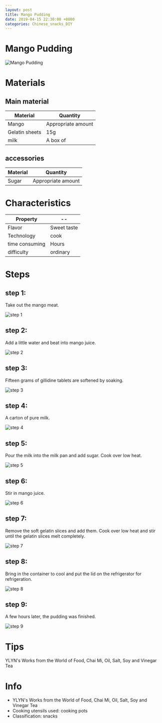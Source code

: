 ```yaml
---
layout: post
title: Mango Pudding
date: 2019-04-15 22:30:00 +0800
categories: Chinese_snacks_DIY
---
```


# Mango Pudding

![Mango Pudding]({{site.baseurl}}/img/406549/406549.jpg)

# Materials


## Main material

Material|Quantity
--|--
Mango|Appropriate amount
Gelatin sheets|15g
milk|A box of

## accessories

Material|Quantity
--|--
Sugar|Appropriate amount

# Characteristics

Property|--
--|--
Flavor|Sweet taste
Technology|cook
time consuming|Hours
difficulty|ordinary

# Steps

## step 1:

Take out the mango meat.

![step 1]({{site.baseurl}}/img/406549/1.jpg)

## step 2:

Add a little water and beat into mango juice.

![step 2]({{site.baseurl}}/img/406549/2.jpg)

## step 3:

Fifteen grams of gillidine tablets are softened by soaking.

![step 3]({{site.baseurl}}/img/406549/3.jpg)

## step 4:

A carton of pure milk.

![step 4]({{site.baseurl}}/img/406549/4.jpg)

## step 5:

Pour the milk into the milk pan and add sugar. Cook over low heat.

![step 5]({{site.baseurl}}/img/406549/5.jpg)

## step 6:

Stir in mango juice.

![step 6]({{site.baseurl}}/img/406549/6.jpg)

## step 7:

Remove the soft gelatin slices and add them. Cook over low heat and stir until the gelatin slices melt completely.

![step 7]({{site.baseurl}}/img/406549/7.jpg)

## step 8:

Bring in the container to cool and put the lid on the refrigerator for refrigeration.

![step 8]({{site.baseurl}}/img/406549/8.jpg)

## step 9:

A few hours later, the pudding was finished.

![step 9]({{site.baseurl}}/img/406549/9.jpg)

# Tips

YLYN's Works from the World of Food, Chai Mi, Oil, Salt, Soy and Vinegar Tea

# Info

- YLYN's Works from the World of Food, Chai Mi, Oil, Salt, Soy and Vinegar Tea
- Cooking utensils used: cooking pots
- Classification: snacks